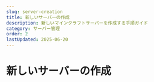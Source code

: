 ```yaml
---
slug: server-creation
title: 新しいサーバーの作成
description: 新しいマインクラフトサーバーを作成する手順ガイド
category: サーバー管理
order: 2
lastUpdated: 2025-06-20
---
```


# 新しいサーバーの作成
